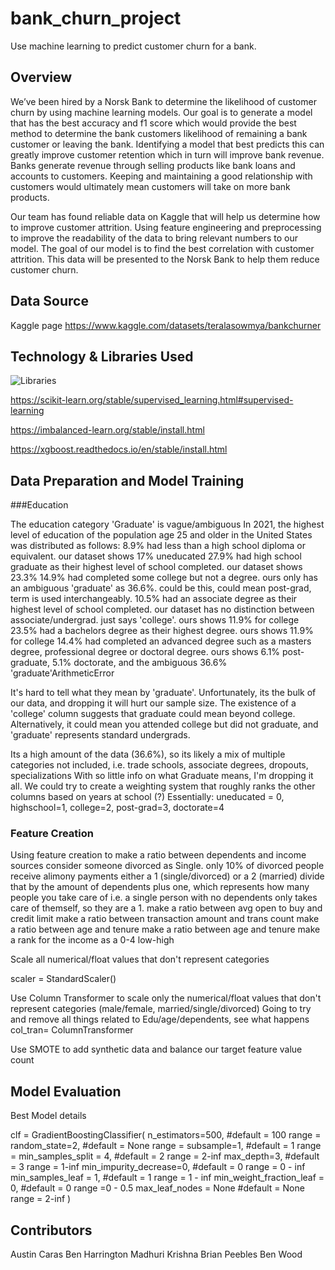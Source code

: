 # bank_churn_project
Use machine learning to predict customer churn for a bank.

## Overview

We’ve been hired by a Norsk Bank to determine the likelihood of customer churn by using machine learning models. Our goal is to generate a model that has the best accuracy and f1 score which would provide the best method to determine the bank customers likelihood of remaining a bank customer or leaving the bank. Identifying a model that best predicts this can greatly improve customer retention which in turn will improve bank revenue. Banks generate revenue through selling products like bank loans and accounts to customers. Keeping and maintaining a good relationship with customers would ultimately mean customers will take on more bank products. 

Our team has found reliable data on Kaggle that will help us determine how to improve customer attrition. Using feature engineering and preprocessing to improve the readability of the data to bring relevant numbers to our model. The goal of our model is to find the best correlation with customer attrition. This data will be presented to the Norsk Bank to help them reduce customer churn. 


## Data Source
Kaggle page
https://www.kaggle.com/datasets/teralasowmya/bankchurner

## Technology & Libraries Used

![Libraries](https://github.com/carasaj/bank_churn_project/blob/main/Resources/Libraries.PNG) 

https://scikit-learn.org/stable/supervised_learning.html#supervised-learning

https://imbalanced-learn.org/stable/install.html

https://xgboost.readthedocs.io/en/stable/install.html


## Data Preparation and Model Training

###Education

The education category 'Graduate' is vague/ambiguous 
In 2021, the highest level of education of the population age 25 and older in the United States was distributed as follows: 
    8.9% had less than a high school diploma or equivalent.
        our dataset shows 17% uneducated
    27.9% had high school graduate as their highest level of school completed. 
        our dataset shows 23.3%
    14.9% had completed some college but not a degree.
        ours only has an ambiguous 'graduate' as 36.6%. could be this, could mean post-grad, term is used interchangeably.
    10.5% had an associate degree as their highest level of school completed.
        our dataset has no distinction between associate/undergrad. just says 'college'. ours shows 11.9% for college
    23.5% had a bachelors degree as their highest degree.
        ours shows 11.9% for college
    14.4% had completed an advanced degree such as a masters degree, professional degree or doctoral degree. 
        ours shows 6.1% post-graduate, 5.1% doctorate, and the ambiguous 36.6% 'graduate'ArithmeticError



It's hard to tell what they mean by 'graduate'. Unfortunately, its the bulk of our data, and dropping it will hurt our sample size. 
    The existence of a 'college' column suggests that graduate could mean beyond college. 
        Alternatively, it could mean you attended college but did not graduate, and 'graduate' represents standard undergrads.
        
Its a high amount of the data (36.6%), so its likely a mix of multiple categories not included, i.e. trade schools, associate degrees, dropouts, specializations
With so little info on what Graduate means, I'm dropping it all. 
We could try to create a weighting system that roughly ranks the other columns based on years at school (?)
    Essentially:
        uneducated = 0, highschool=1, college=2, post-grad=3, doctorate=4

### Feature Creation

Using feature creation to make a ratio between dependents and income sources
consider someone divorced as Single. only 10% of divorced people receive alimony payments
        either a 1 (single/divorced) or a 2 (married)
        divide that by the amount of dependents plus one, which represents how many people you take care of
                i.e. a single person with no dependents only takes care of themself, so they are a 1.
        make a ratio between avg open to buy and credit limit
        make a ratio between transaction amount and trans count
        make a ratio between age and tenure
        make a ratio between age and tenure
        make a rank for the income as a 0-4 low-high
        
Scale all numerical/float values that don't represent categories

scaler = StandardScaler()

Use Column Transformer to scale only the numerical/float values that don't
represent categories (male/female, married/single/divorced)
Going to try and remove all things related to Edu/age/dependents, see what happens
col_tran= ColumnTransformer

Use SMOTE to add synthetic data and balance our target feature value count



## Model Evaluation

Best Model details

clf = GradientBoostingClassifier(
n_estimators=500,    #default = 100    range =
random_state=2,     #default = None   range =
subsample=1,     #default = 1   range =
min_samples_split = 4,      #default = 2   range = 2-inf
max_depth=3,  #default = 3    range = 1-inf
min_impurity_decrease=0,    #default = 0    range = 0 - inf
min_samples_leaf = 1,            #default = 1   range = 1 - inf
min_weight_fraction_leaf = 0,     #default = 0   range =0 - 0.5
max_leaf_nodes = None     #default = None   range = 2-inf
)


## Contributors

Austin Caras
Ben Harrington
Madhuri Krishna
Brian Peebles
Ben Wood
